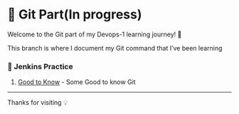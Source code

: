 # 📝 Git Part(In progress)

Welcome to the Git part of my Devops-1 learning journey! 🚀

This branch is where I document my Git command that I’ve been learning

### 🔧 Jenkins Practice

1. [Good to Know](./Good_to_Know.md) - Some Good to know Git

---
Thanks for visiting 💡

